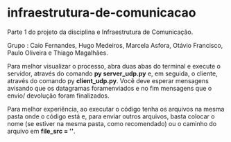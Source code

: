 # infraestrutura-de-comunicacao
Parte 1 do projeto da disciplina e Infraestrutura de Comunicação. 

Grupo : Caio Fernandes, Hugo Medeiros, Marcela Asfora, Otávio Francisco, Paulo Oliveira e Thiago Magalhães.

Para melhor visualizar o processo, abra duas abas do terminal e execute o servidor, através do comando **py server_udp.py** e, em seguida, o cliente,
através do comando py **client_udp.py**. Você deve esperar mensagens avisando que os datagramas foramenviados e no fim mensagens que o
envio/ devolução foram finalizados.

Para melhor experiência, ao executar o código tenha os arquivos na mesma pasta onde o código está e,
para enviar outros arquivos, basta colocar o nome (se estiver na mesma pasta, como recomendado) ou o caminho do arquivo em **file_src = ''**.
